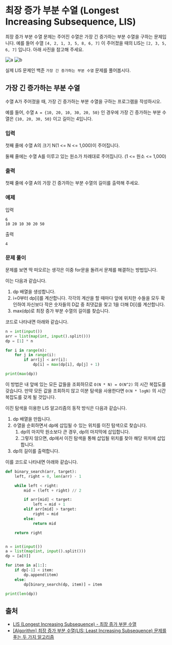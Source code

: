 # 최장 증가 부분 수열 (Longest Increasing Subsequence, LIS)

최장 증가 부분 수열 문제는 주어진 수열은 가장 긴 증가하는 부분 수열을 구하는 문제입니다. 예를 들어 수열 `[4, 2, 1, 3, 5, 8, 6, 7]` 이 주어졌을 때의 LIS는
`[2, 3, 5, 6, 7]` 입니다. 아래 사진을 참고해 주세요.

![a](https://user-images.githubusercontent.com/50406129/233972567-9d831944-c1df-4582-91d1-46d1afe2400a.png)
![b](https://user-images.githubusercontent.com/50406129/233972585-85739170-56f6-4355-9b9e-8616a58e00df.png)

실제 LIS 문제인 백준 `가장 긴 증가하는 부분 수열` 문제를 풀어봅시다.

## 가장 긴 증가하는 부분 수열

수열 A가 주어졌을 때, 가장 긴 증가하는 부분 수열을 구하는 프로그램을 작성하시오.

예를 들어, 수열 `A = {10, 20, 10, 30, 20, 50}` 인 경우에 가장 긴 증가하는 부분 수열은 `{10, 20, 30, 50}` 이고 길이는 4입니다.

### 입력

첫째 줄에 수열 A의 크기 N(1 <= N <= 1,000)이 주어집니다.

둘째 줄에는 수열 A를 이루고 있는 원소가 차례대로 주어집니다. (1 <= 원소 <= 1,000)

### 출력

첫째 줄에 수열 A의 가장 긴 증가하는 부분 수열의 길이를 출력해 주세요.

### 예제

입력

```
6
10 20 10 30 20 50
```

출력

```
4
```

### 문제 풀이

문제를 보면 딱 떠오르는 생각은 이중 for문을 돌려서 문제를 해결하는 방법입니다.

이는 다음과 같습니다.

1. dp 배열을 생성합니다.
2. i=0부터 dp[i]를 계산합니다. 각각의 계산을 할 때마다 앞에 위치한 수들을 모두 확인하여 자신보다 작은 숫자들의 D값 중 최댓값을 찾고 1을 더해 D[i]를 계산합니다.
3. max(dp)로 최장 증가 부분 수열의 길이를 찾습니다.

코드로 나타내면 아래와 같습니다.

```python
n = int(input())
arr = list(map(int, input().split()))
dp = [1] * n

for i in range(n):
    for j in range(i):
        if arr[j] < arr[i]:
            dp[i] = max(dp[i], dp[j] + 1)

print(max(dp))
```

이 방법은 내 앞에 있는 모든 값들을 조회하므로 `O(N * N) = O(N^2)` 의 시간 복잡도를 갖습니다. 만약 모든 값을 조회하지 않고 이분 탐색을 사용한다면 `O(N * logN)` 의 시간 복잡도를 갖게
될 것입니다.

이진 탐색을 이용한 LIS 알고리즘의 동작 방식은 다음과 같습니다.

1. dp 배열을 만듭니다.
2. 수열을 순회하면서 dp에 삽입될 수 있는 위치를 이진 탐색으로 찾습니다.
    1. dp의 마지막 원소보다 큰 경우, dp의 마지막에 삽입합니다.
    2. 그렇지 않으면, dp에서 이진 탐색을 통해 삽입될 위치를 찾아 해당 위치에 삽입합니다.
3. dp의 길이를 출력합니다.

이를 코드로 나타내면 아래와 같습니다.

```python
def binary_search(arr, target):
    left, right = 0, len(arr) - 1

    while left < right:
        mid = (left + right) // 2

        if arr[mid] < target:
            left = mid + 1
        elif arr[mid] > target:
            right = mid
        else:
            return mid

    return right


n = int(input())
a = list(map(int, input().split()))
dp = [a[0]]

for item in a[1:]:
    if dp[-1] < item:
        dp.append(item)
    else:
        dp[binary_search(dp, item)] = item

print(len(dp))
```

## 출처

- [LIS (Longest Increasing Subsequence) - 최장 증가 부분 수열](https://rebro.kr/33)
- [[Algorithm] 최장 증가 부분 수열(LIS: Least Increasing Subsequence) 문제를 푸는 두 가지 알고리즘](https://cider.tistory.com/12)
